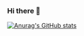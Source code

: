 ### Hi there 👋
[![Anurag's GitHub stats](https://github-readme-stats.vercel.app/api?username=t34t)](https://github.com/anuraghazra/github-readme-stats)
<!--
**t34t/t34t** is a ✨ _special_ ✨ repository because its `README.md` (this file) appears on your GitHub profile.

Here are some ideas to get you started:

- 🔭 I’m currently working on ...
- 🌱 I’m currently learning ...
- 👯 I’m looking to collaborate on ...
- 🤔 I’m looking for help with ...
- 💬 Ask me about ...
- 📫 How to reach me: ...
- 😄 Pronouns: ...
- ⚡ Fun fact: ...
-->
